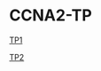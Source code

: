 # CCNA2-TP

[TP1](https://github.com/SombrunJoe/CCNA2-TP/blob/master/TP1/README.md)

[TP2](https://github.com/SombrunJoe/CCNA2-TP/blob/master/TP2/README.md)
